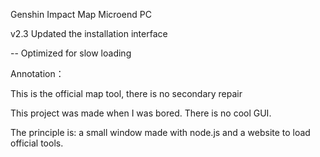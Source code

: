 <p>Genshin Impact Map Microend PC</p>

<p>v2.3 Updated the installation interface</p>
<p>-- Optimized for slow loading</p>

Annotation：
<p>This is the official map tool, there is no secondary repair</p>
<p>This project was made when I was bored. There is no cool GUI. </p>
<p>The principle is: a small window made with node.js and a website to load official tools.</p>
